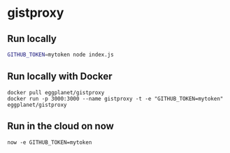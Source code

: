 # gistproxy

## Run locally

```bash
GITHUB_TOKEN=mytoken node index.js
```

## Run locally with Docker
```
docker pull eggplanet/gistproxy
docker run -p 3000:3000 --name gistproxy -t -e "GITHUB_TOKEN=mytoken" eggplanet/gistproxy
```

## Run in the cloud on now

```
now -e GITHUB_TOKEN=mytoken
```
